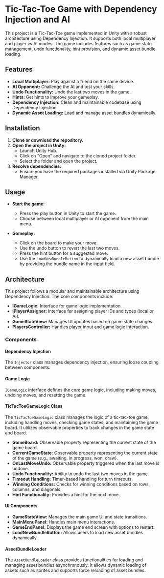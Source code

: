 # Tic-Tac-Toe Game with Dependency Injection and AI

This project is a Tic-Tac-Toe game implemented in Unity with a robust architecture using Dependency Injection. It supports both local multiplayer and player vs AI modes. The game includes features such as game state management, undo functionality, hint provision, and dynamic asset bundle loading.

## Features

- **Local Multiplayer:** Play against a friend on the same device.
- **AI Opponent:** Challenge the AI and test your skills.
- **Undo Functionality:** Undo the last two moves in the game.
- **Hints:** Get hints to improve your gameplay.
- **Dependency Injection:** Clean and maintainable codebase using Dependency Injection.
- **Dynamic Asset Loading:** Load and manage asset bundles dynamically.

## Installation

1. **Clone or download the repository.**
2. **Open the project in Unity:**
   - Launch Unity Hub.
   - Click on "Open" and navigate to the cloned project folder.
   - Select the folder and open the project.
3. **Resolve dependencies:**
   - Ensure you have the required packages installed via Unity Package Manager.

## Usage

- **Start the game:**
  - Press the play button in Unity to start the game.
  - Choose between local multiplayer or AI opponent from the main menu.

- **Gameplay:**
  - Click on the board to make your move.
  - Use the undo button to revert the last two moves.
  - Press the hint button for a suggested move.
  - Use the `LoadNewBundleButton` to dynamically load a new asset bundle by providing the bundle name in the input field.

## Architecture

This project follows a modular and maintainable architecture using Dependency Injection. The core components include:

- **IGameLogic:** Interface for game logic implementation.
- **IPlayerAssigner:** Interface for assigning player IDs and types (local or AI).
- **GameStateView:** Manages UI updates based on game state changes.
- **PlayersController:** Handles player input and game logic interaction.

### Components

#### Dependency Injection

The `Injector` class manages dependency injection, ensuring loose coupling between components.

#### Game Logic

`IGameLogic` interface defines the core game logic, including making moves, undoing moves, and resetting the game.

#### TicTacToeGameLogic Class 

The `TicTacToeGameLogic` class manages the logic of a tic-tac-toe game, including handling moves, checking game states,
and maintaining the game board. It utilizes observable properties to track changes in the game state and board.

- **GameBoard:** Observable property representing the current state of the game board.
- **CurrentGameState:** Observable property representing the current state of the game (e.g., awaiting, in progress, won, draw).
- **OnLastMoveUndo:** Observable property triggered when the last move is undone.
- **Undo Functionality:** Ability to undo the last two moves in the game.
- **Timeout Handling:** Timer-based handling for turn timeouts.
- **Winning Conditions:** Checks for winning conditions based on rows, columns, and diagonals.
- **Hint Functionality:** Provides a hint for the next move.

#### UI Components

- **GameStateView:** Manages the main game UI and state transitions.
- **MainMenuPanel:** Handles main menu interactions.
- **GameEndPanel:** Displays the game end screen with options to restart.
- **LoadNewBundleButton:** Allows users to load new asset bundles dynamically.

#### AssetBundleLoader

The `AssetBundleLoader` class provides functionalities for loading and managing asset bundles asynchronously. It allows dynamic loading of assets such as sprites and supports force reloading of asset bundles.
